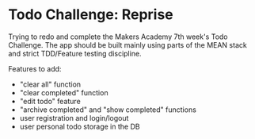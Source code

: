 # Todo Challenge: Reprise

Trying to redo and complete the Makers Academy 7th week's Todo Challenge.
The app should be built mainly using parts of the MEAN stack and strict TDD/Feature testing discipline.

Features to add:
- "clear all" function
- "clear completed" function
- "edit todo" feature
- "archive completed" and "show completed" functions
- user registration and login/logout 
- user personal todo storage in the DB

